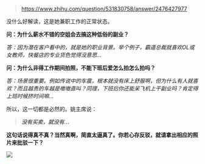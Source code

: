 > https://www.zhihu.com/question/531830758/answer/2476427977





没什么好解读，这是她兼职工作的正常状态。

**问：为什么薪水不错的空姐会去搞这种低俗的副业？**

*答：因为潜在客户看中的，就是她的职业背景。举个例子，霸道总裁就喜欢OL或女教师，快餐店的专业货色觉得没意思…*

**问：为什么非得工作期间拍照，不能下班后爱怎么拍怎么拍吗？**

*答：场景很重要。例如传说中的车震，根本就没有床上舒服啊，但为什么有人就喜欢？而且越贵的车越是嗷嗷直叫？同理，下班后你还能呆飞机上干副业吗？肯定得上班时候挤时间嘛…*

所以，这一切都是必然的。姚主席说：


> ***没有买卖，就没有…***

**这句话说得真不真？当然真啊，简直太逼真了。你若心存反驳，就请拿出相应的照片来批驳一下？**

![](https://pic1.zhimg.com/50/v2-d3ea5ad783c061ed79c7f0bcc1406d23_720w.jpg?source=2c26e567)




